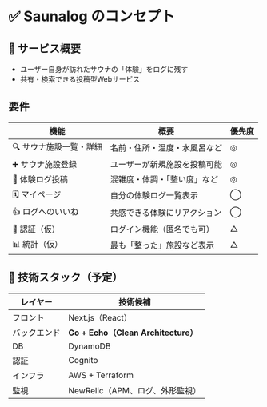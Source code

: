 # ✅ Saunalog のコンセプト

## 🎯 サービス概要
- ユーザー自身が訪れたサウナの「体験」をログに残す
- 共有・検索できる投稿型Webサービス

## 要件
| 機能            | 概要             | 優先度 |
| ------------- | -------------- | --- |
| 🔍 サウナ施設一覧・詳細 | 名前・住所・温度・水風呂など | ◎   |
| ➕ サウナ施設登録     | ユーザーが新規施設を投稿可能 | ◎   |
| 📝 体験ログ投稿     | 混雑度・体調・「整い度」など | ◎   |
| 🗓️ マイページ     | 自分の体験ログ一覧表示    | ◯   |
| 👍 ログへのいいね    | 共感できる体験にリアクション | ◯   |
| 🔐 認証（仮）      | ログイン機能（匿名でも可）  | △   |
| 📊 統計（仮）      | 最も「整った」施設など表示  | △   |

## 🔧 技術スタック（予定）
| レイヤー   | 技術候補                                 |
| ------ | ------------------------------------ |
| フロント   | Next.js（React） |
| バックエンド | **Go + Echo（Clean Architecture）**    |
| DB     | DynamoDB               |
| 認証     | Cognito                   |
| インフラ   | AWS + Terraform                      |
| 監視     | NewRelic（APM、ログ、外形監視）                |
